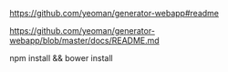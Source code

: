 https://github.com/yeoman/generator-webapp#readme

https://github.com/yeoman/generator-webapp/blob/master/docs/README.md


npm install && bower install